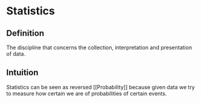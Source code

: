 # Statistics
## Definition
The discipline that concerns the collection, interpretation and presentation of data.

## Intuition
Statistics can be seen as reversed [[Probability]] because given data we try to measure how certain we are of probabilities of certain events.